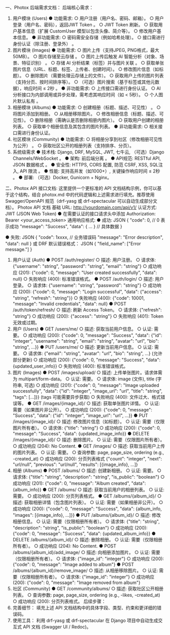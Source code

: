 一、Photox 后端需求文档：
后端核心需求：
1. 用户模块 (Users)
●	功能需求:
○	用户注册（用户名、密码、邮箱）。
○	用户登录（用户名、密码），返回JWT Token 。
○	JWT Token 刷新。
○	获取用户基本信息（扩展 CustomUser 模型以包含头像、简介等）。
○	修改用户基本信息。
●	非功能需求:
○	密码需安全存储（例如哈希处理）。
○	接口需进行身份认证（除注册、登录外） 。
2. 图片模块 (Images)
●	功能需求:
○	图片上传（支持JPEG, PNG格式，最大50MB）。
○	图片存储至云存储 。
○	图片上传后触发 AI 智能分析（对象、场景、特征识别） 。
○	存储 AI 分析结果（标签）并与图片关联 。
○	获取单张图片信息（URL、标题、标签、上传者、创建时间）。
○	修改图片信息（如标题）。
○	删除图片（需要处理云存储上的文件）。
○	获取用户上传的图片列表（支持分页、按时间排序等）。
○	（可选）图片搜索（基于标签或其他元数据），响应时间 ≤ 2秒 。
●	非功能需求:
○	上传接口需进行身份认证。
○	AI 分析接口为内部调用或异步处理，需考虑其响应时间（如 < 5秒）。
○	个人图片默认私有 。
3. 相册模块 (Albums)
●	功能需求:
○	创建相册（标题、描述、可见性） 。
○	将图片添加到相册。
○	从相册移除图片。
○	修改相册信息（标题、描述、可见性）。
○	删除相册（需确认是否删除相册内图片）。
○	获取用户创建的相册列表。
○	获取单个相册信息及其包含的图片列表。
●	非功能需求:
○	相关接口需进行身份认证。
4. 社区模块 (Community)
●	功能需求:
○	将相册分享到社区（修改相册可见性为公开） 。
○	获取社区公开的相册列表（支持排序、分页）。
5. 系统级需求
●	技术栈: Django, DRF, MySQL, JWT, 七牛云, （可选）Django Channels/WebSocket 。
●	架构: 前后端分离 。
●	API规范: RESTful API, JSON 数据格式 。
●	安全性: HTTPS, CORS 配置, 防范 CSRF, XSS, SQL注入, API 限流 。
●	性能: 支持高并发（如1000+）, 关键操作响应时间 ≤ 2秒 。
●	部署: （可选）Docker, Gunicorn + Nginx。

二、Photox API 接口文档:
这里提供一个更标准的 API 文档结构示例，你可以基于这个结构，结合 photox.md 中的代码逻辑和上述需求进行填充。推荐使用 Swagger/OpenAPI 规范（drf-yasg 或 drf-spectacular 可以自动生成部分文档）。
 Photox API 文档
基础 URL: http://yourdomain.com/api/v1/
认证方式: JWT (JSON Web Token)
●	在需要认证的接口请求头中添加 Authorization: Bearer <your_access_token>
通用响应格式:
●	成功:
JSON
{
    "code": 0, // 0 表示成功
    "message": "Success",
    "data": { ... } // 具体数据
}

●	失败:
JSON
{
    "code": 1xxxx, // 业务错误码
    "message": "Error description",
    "data": null
}
或 DRF 默认错误格式：
JSON
{
    "field_name": ["Error message."]
}

 1. 用户认证 (Auth)
●	POST /auth/register/
○	描述: 用户注册。
○	请求体: {"username": "string", "password": "string", "email": "string"}
○	成功响应 (201): {"code": 0, "message": "User created successfully", "data": null}
○	失败响应 (400): 标准错误格式。
●	POST /auth/login/
○	描述: 用户登录。
○	请求体: {"username": "string", "password": "string"}
○	成功响应 (200): {"code": 0, "message": "Login successful", "data": {"access": "string", "refresh": "string"}}
○	失败响应 (400): {"code": 10001, "message": "Invalid credentials", "data": null}
●	POST /auth/token/refresh/
○	描述: 刷新 Access Token。
○	请求体: {"refresh": "string"}
○	成功响应 (200): {"access": "string"}
○	失败响应 (401): Token 无效或过期。
2. 用户 (Users)
●	GET /users/me/
○	描述: 获取当前用户信息。
○	认证: 需要。
○	成功响应 (200): {"code": 0, "message": "Success", "data": {"id": "integer", "username": "string", "email": "string", "avatar": "url", "bio": "string", ...}}
●	PUT /users/me/
○	描述: 更新当前用户信息。
○	认证: 需要。
○	请求体: {"email": "string", "avatar": "url", "bio": "string", ...} (允许部分更新)
○	成功响应 (200): {"code": 0, "message": "Success", "data": {updated_user_info}}
○	失败响应 (400): 标准错误格式。
3. 图片 (Images)
●	POST /images/upload/
○	描述: 上传单张图片。请求体需为 multipart/form-data。
○	认证: 需要。
○	请求体: image (文件), title (字符串, 可选)
○	成功响应 (201): {"code": 0, "message": "Image uploaded successfully", "data": {"id": "integer", "image_url": "url", "title": "string", "tags": [...]}} (tags 可能需要异步获取)
○	失败响应 (400): 文件过大、格式错误等。
●	GET /images/{image_id}/
○	描述: 获取单张图片详情。
○	认证: 需要（如果图片非公开）。
○	成功响应 (200): {"code": 0, "message": "Success", "data": {"id": "integer", "image_url": "url", ...}}
●	PUT /images/{image_id}/
○	描述: 修改图片信息（如标题）。
○	认证: 需要（仅限图片所有者）。
○	请求体: {"title": "string"}
○	成功响应 (200): {"code": 0, "message": "Success", "data": {updated_image_info}}
●	DELETE /images/{image_id}/
○	描述: 删除图片。
○	认证: 需要（仅限图片所有者）。
○	成功响应 (204): No Content.
●	GET /images/
○	描述: 获取当前用户上传的图片列表。
○	认证: 需要。
○	查询参数: page, page_size, ordering (e.g., -created_at)
○	成功响应 (200): 分页列表格式 {"count": "integer", "next": "url/null", "previous": "url/null", "results": [{image_info}, ...]}
4. 相册 (Albums)
●	POST /albums/
○	描述: 创建新相册。
○	认证: 需要。
○	请求体: {"title": "string", "description": "string", "is_public": "boolean"}
○	成功响应 (201): {"code": 0, "message": "Album created", "data": {album_info}}
●	GET /albums/
○	描述: 获取当前用户的相册列表。
○	认证: 需要。
○	成功响应 (200): 分页列表格式。
●	GET /albums/{album_id}/
○	描述: 获取相册详情（包含图片列表）。
○	认证: 需要（如果相册非公开）。
○	成功响应 (200): {"code": 0, "message": "Success", "data": {album_info, "images": [{image_info}, ...]}}
●	PUT /albums/{album_id}/
○	描述: 修改相册信息。
○	认证: 需要（仅限相册所有者）。
○	请求体: {"title": "string", "description": "string", "is_public": "boolean"}
○	成功响应 (200): {"code": 0, "message": "Success", "data": {updated_album_info}}
●	DELETE /albums/{album_id}/
○	描述: 删除相册。
○	认证: 需要（仅限相册所有者）。
○	成功响应 (204): No Content.
●	POST /albums/{album_id}/add_image/
○	描述: 向相册添加图片。
○	认证: 需要（仅限相册所有者）。
○	请求体: {"image_id": "integer"}
○	成功响应 (200): {"code": 0, "message": "Image added to album"}
●	POST /albums/{album_id}/remove_image/
○	描述: 从相册移除图片。
○	认证: 需要（仅限相册所有者）。
○	请求体: {"image_id": "integer"}
○	成功响应 (200): {"code": 0, "message": "Image removed from album"}
5. 社区 (Community)
●	GET /community/albums/
○	描述: 获取社区公开相册列表。
○	查询参数: page, page_size, ordering (e.g., -likes, -created_at)
○	成功响应 (200): 分页列表格式。
 后续步骤：
1.	完善细节： 填充上述 API 文档结构中的具体字段、类型、约束和更详细的错误码。
2.	使用工具： 利用 drf-yasg 或 drf-spectacular 在 Django 项目中自动生成交互式 API 文档 (Swagger UI / Redoc)。
